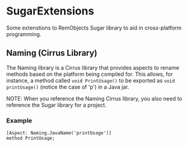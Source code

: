 SugarExtensions
===============

Some extenstions to RemObjects Sugar library to aid in cross-platform programming.

## Naming (Cirrus Library) ##

The Naming library is a Cirrus library that provides aspects to rename methods based on the platform being compiled for.
This allows, for instance, a method called `void PrintUsage()` to be exported as `void printUsage()` (notice the case of 
'p') in a Java jar.

NOTE:  When you reference the Naming Cirrus library, you also need to reference the Sugar library for a project.

### Example ###

``` delphi
[Aspect: Naming.JavaName('printUsage')]
method PrintUsage;
```
